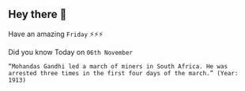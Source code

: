 ## Hey there 👋
Have an amazing `Friday` ⚡⚡⚡

Did you know Today on `06th November`
```
“Mohandas Gandhi led a march of miners in South Africa. He was arrested three times in the first four days of the march.” (Year: 1913)
```
